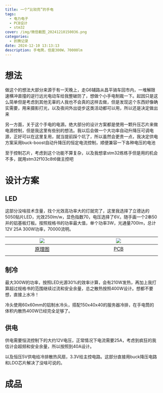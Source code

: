 ```yaml
---
title: 一个“比较亮”的手电
tags:
  - 电力电子
  - PCB设计
  - stm32
cover: /img/微信截图_20241210150036.png
categories:
  - 折腾记录
date: 2024-12-10 13:13:13
description: 手电筒，但是300W，70000lm
---
```

# 想法
做这个的想法大部分来源于有一天晚上，走G6辅路从昌平骑车回市内，一堆解限速横冲直撞的逆行远光电动车给我整破防了，想做个小手电制裁一下。起因只是这么简单但是考虑到其他无辜的人我也不会真的这样去做，但是发现这个东西好像确实需要，用来摄影打光，以及夜间外出徒步这类活动都可以用，所以还是决定做出来

另一方面，关于这个手电的电源。绝大部分的设计方案都是使用一颗升压芯片来做电源控制，但是我这里有些别的想法。我以后会做一个大功率自动升降压可调电源，正好可以在这里复用，就当提前踩个坑了，所以虽然会更贵一点，我决定供电方案采用buck-boost自动升降压的恒定电流控制，顺便兼容一下各种电压的电池

至于控制芯片，考虑到这个功能不算复杂，以及我想拿stm32练练手但是用的机会不多，就用stm32f103c8t6做主控吧

# 设计方案
## LED
这部分没啥技术含量，找个光效高功率大的灯就完了，这里我选择了立德达的5050贴片LED，光效250lm/w，显色指数70，电压选择了6V。随手画一个2串50并的铝基板灯板。按照规格书的功率最大值，单个功率3W，光通量700lm，总计12V 25A 300W功率，70000流明。

| ![](微信截图_20241210150050.png) | ![](微信截图_20241210150036.png) |
|:---:|:---:|
| [原理图](ProDoc_P1_2024-12-10.epro) | [PCB](ProDoc_PCB1_(6V)_2024-12-10.epro) |
| <img width=2000/> | <img width=2000/> |

## 制冷
最大300W的功率，按照LED光源30%的效率计算，会有210W发热，再加上我打算超过规格书的范围继续过流和安全余量，总之散热按照400W设计。想都不要想，直接上水冷！

冷头使用60x60mm的铝制水冷头，搭配150x40x40的服务器冷排，在手电筒的体积内散热400W已经完全足够了。

## 供电
供电需要恒流控制下的大约12V电压，正常情况下电流需要25A，考虑到疯狂的我估计会超频和安全余量，所以按照到40A设计。

以及恒压5V供电给冷排散热风扇，3.3V给主控电路。这部分直接用buck降压电路和LDO芯片解决了没啥可说的。

# 成品

